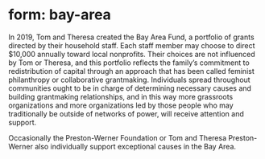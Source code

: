 # form: bay-area

In 2019, Tom and Theresa created the Bay Area Fund, a portfolio of grants directed by their household staff. Each staff member may choose to direct $10,000 annually toward local nonprofits. Their choices are not influenced by Tom or Theresa, and this portfolio reflects the family’s commitment to redistribution of capital through an approach that has been called feminist philanthropy or collaborative grantmaking. Individuals spread throughout communities ought to be in charge of determining necessary causes and building grantmaking relationships, and in this way more grassroots organizations and more organizations led by those people who may traditionally be outside of networks of power, will receive attention and support.

Occasionally the Preston-Werner Foundation or Tom and Theresa Preston-Werner also individually support exceptional causes in the Bay Area.
